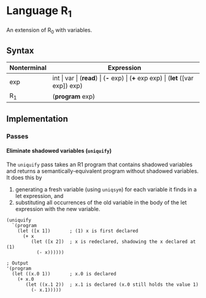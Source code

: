 # Language R<sub>1</sub>

An extension of R<sub>0</sub> with variables.

## Syntax

| Nonterminal | Expression |
| --- | --- |
| exp | int \| var \| (<b>read</b>) \| (<b>-</b> exp) \| (<b>+</b> exp exp) \| (<b>let</b> ([var exp]) exp) |
| R<sub>1</sub> | (<b>program</b> exp)

## Implementation

### Passes

#### Eliminate shadowed variables (`uniquify`)

The `uniquify` pass takes an R1 program that contains shadowed variables and returns a semantically-equivalent program
without shadowed variables. It does this by

1. generating a fresh variable (using `uniqsym`) for each variable it finds in a let expression, and
2. substituting all occurrences of the old variable in the body of the let expression with the new variable.

```racket
(uniquify
  `(program
    (let ([x 1])       ; (1) x is first declared
      (+ x
         (let ([x 2])  ; x is redeclared, shadowing the x declared at (1)
           (- x))))))

; Output
'(program
  (let ((x.0 1))       ; x.0 is declared
    (+ x.0
       (let ((x.1 2))  ; x.1 is declared (x.0 still holds the value 1)
         (- x.1)))))
```
